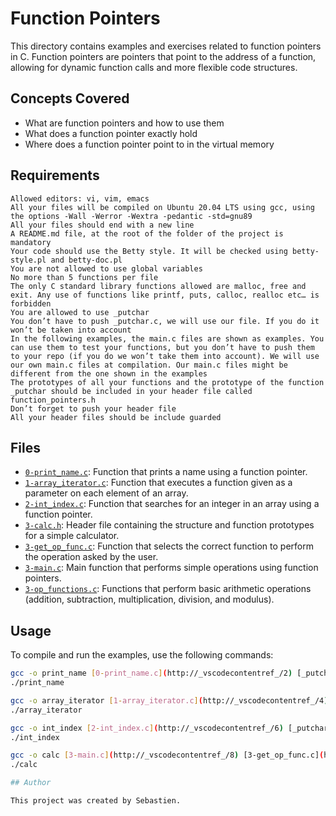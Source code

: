 # Function Pointers

This directory contains examples and exercises related to function pointers in C. Function pointers are pointers that point to the address of a function, allowing for dynamic function calls and more flexible code structures.

## Concepts Covered

- What are function pointers and how to use them
- What does a function pointer exactly hold
- Where does a function pointer point to in the virtual memory

## Requirements

    Allowed editors: vi, vim, emacs
    All your files will be compiled on Ubuntu 20.04 LTS using gcc, using the options -Wall -Werror -Wextra -pedantic -std=gnu89
    All your files should end with a new line
    A README.md file, at the root of the folder of the project is mandatory
    Your code should use the Betty style. It will be checked using betty-style.pl and betty-doc.pl
    You are not allowed to use global variables
    No more than 5 functions per file
    The only C standard library functions allowed are malloc, free and exit. Any use of functions like printf, puts, calloc, realloc etc… is forbidden
    You are allowed to use _putchar
    You don’t have to push _putchar.c, we will use our file. If you do it won’t be taken into account
    In the following examples, the main.c files are shown as examples. You can use them to test your functions, but you don’t have to push them to your repo (if you do we won’t take them into account). We will use our own main.c files at compilation. Our main.c files might be different from the one shown in the examples
    The prototypes of all your functions and the prototype of the function _putchar should be included in your header file called function_pointers.h
    Don’t forget to push your header file
    All your header files should be include guarded

## Files

- [`0-print_name.c`](function_pointers/0-print_name.c): Function that prints a name using a function pointer.
- [`1-array_iterator.c`](function_pointers/1-array_iterator.c): Function that executes a function given as a parameter on each element of an array.
- [`2-int_index.c`](function_pointers/2-int_index.c): Function that searches for an integer in an array using a function pointer.
- [`3-calc.h`](function_pointers/3-calc.h): Header file containing the structure and function prototypes for a simple calculator.
- [`3-get_op_func.c`](function_pointers/3-get_op_func.c): Function that selects the correct function to perform the operation asked by the user.
- [`3-main.c`](function_pointers/3-main.c): Main function that performs simple operations using function pointers.
- [`3-op_functions.c`](function_pointers/3-op_functions.c): Functions that perform basic arithmetic operations (addition, subtraction, multiplication, division, and modulus).

## Usage

To compile and run the examples, use the following commands:

```sh
gcc -o print_name [0-print_name.c](http://_vscodecontentref_/2) [_putchar.c](http://_vscodecontentref_/3)
./print_name

gcc -o array_iterator [1-array_iterator.c](http://_vscodecontentref_/4) [_putchar.c](http://_vscodecontentref_/5)
./array_iterator

gcc -o int_index [2-int_index.c](http://_vscodecontentref_/6) [_putchar.c](http://_vscodecontentref_/7)
./int_index

gcc -o calc [3-main.c](http://_vscodecontentref_/8) [3-get_op_func.c](http://_vscodecontentref_/9) [3-op_functions.c](http://_vscodecontentref_/10) [_putchar.c](http://_vscodecontentref_/11)
./calc

## Author

This project was created by Sebastien.